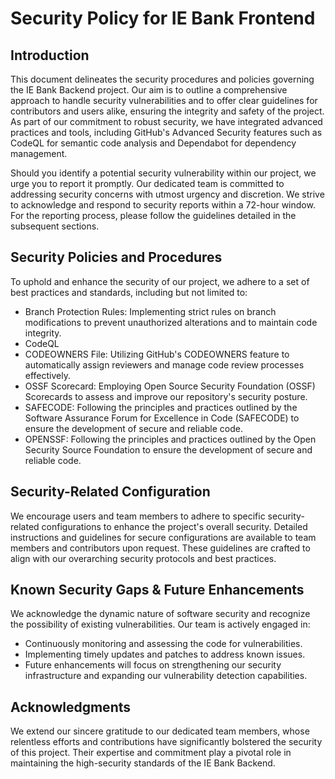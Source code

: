 # Security Policy for IE Bank Frontend

## Introduction
This document delineates the security procedures and policies governing the IE Bank Backend project. 
Our aim is to outline a comprehensive approach to handle security vulnerabilities and to offer clear guidelines for contributors and users alike, 
ensuring the integrity and safety of the project. 
As part of our commitment to robust security, we have integrated advanced practices and tools, 
including GitHub's Advanced Security features such as CodeQL for semantic code analysis and Dependabot for dependency management.

Should you identify a potential security vulnerability within our project, we urge you to report it promptly. 
Our dedicated team is committed to addressing security concerns with utmost urgency and discretion. 
We strive to acknowledge and respond to security reports within a 72-hour window. For the reporting process, please follow the guidelines detailed in the subsequent sections.


## Security Policies and Procedures
To uphold and enhance the security of our project, we adhere to a set of best practices and standards, including but not limited to:

- Branch Protection Rules: Implementing strict rules on branch modifications to prevent unauthorized alterations and to maintain code integrity.
- CodeQL
- CODEOWNERS File: Utilizing GitHub's CODEOWNERS feature to automatically assign reviewers and manage code review processes effectively.
- OSSF Scorecard: Employing Open Source Security Foundation (OSSF) Scorecards to assess and improve our repository's security posture.
- SAFECODE: Following the principles and practices outlined by the Software Assurance Forum for Excellence in Code (SAFECODE) to ensure the development of secure and reliable code.
- OPENSSF: Following the principles and practices outlined by the Open Security Source Foundation to ensure the development of secure and reliable code. 
  
## Security-Related Configuration 
We encourage users and team members to adhere to specific security-related configurations to enhance the project's overall security. 
Detailed instructions and guidelines for secure configurations are available to team members and contributors upon request. 
These guidelines are crafted to align with our overarching security protocols and best practices.

## Known Security Gaps & Future Enhancements
We acknowledge the dynamic nature of software security and recognize the possibility of existing vulnerabilities. 
Our team is actively engaged in:

- Continuously monitoring and assessing the code for vulnerabilities.
- Implementing timely updates and patches to address known issues.
- Future enhancements will focus on strengthening our security infrastructure and expanding our vulnerability detection capabilities.

## Acknowledgments
We extend our sincere gratitude to our dedicated team members, 
whose relentless efforts and contributions have significantly bolstered the security of this project.
Their expertise and commitment play a pivotal role in maintaining the high-security standards of the IE Bank Backend.
